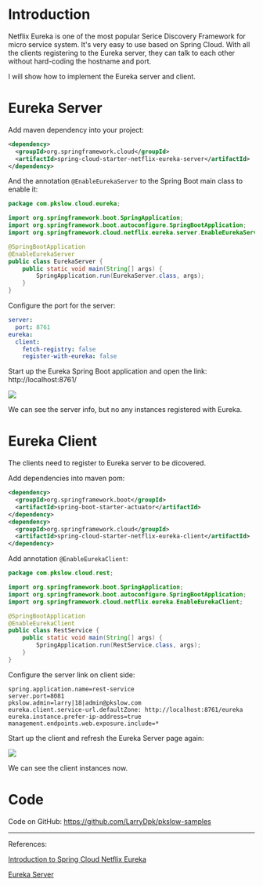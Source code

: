# Introduction

Netflix Eureka is one of the most popular Serice Discovery Framework for micro service system. It's very easy to use based on Spring Cloud. With all the clients registering to the Eureka server, they can talk to each other without hard-coding the hostname and port.



I will show how to implement the Eureka server and client.



# Eureka Server

Add maven dependency into your project:

```xml
<dependency>
  <groupId>org.springframework.cloud</groupId>
  <artifactId>spring-cloud-starter-netflix-eureka-server</artifactId>
</dependency>
```



And the annotation `@EnableEurekaServer` to the Spring Boot main class to enable it:

```java
package com.pkslow.cloud.eureka;

import org.springframework.boot.SpringApplication;
import org.springframework.boot.autoconfigure.SpringBootApplication;
import org.springframework.cloud.netflix.eureka.server.EnableEurekaServer;

@SpringBootApplication
@EnableEurekaServer
public class EurekaServer {
    public static void main(String[] args) {
        SpringApplication.run(EurekaServer.class, args);
    }
}
```



Configure the port for the server:

```yaml
server:
  port: 8761
eureka:
  client:
    fetch-registry: false
    register-with-eureka: false
```



Start up the Eureka Spring Boot application and open the link: http://localhost:8761/

![](https://pkslow.oss-cn-shenzhen.aliyuncs.com/images/2022/01/spring-cloud-eureka.server.png)



We can see the server info, but no any instances registered with Eureka.



# Eureka Client

The clients need to register to Eureka server to be dicovered.



Add dependencies into maven pom:

```xml
<dependency>
  <groupId>org.springframework.boot</groupId>
  <artifactId>spring-boot-starter-actuator</artifactId>
</dependency>
<dependency>
  <groupId>org.springframework.cloud</groupId>
  <artifactId>spring-cloud-starter-netflix-eureka-client</artifactId>
</dependency>
```



Add annotation `@EnableEurekaClient`:

```java
package com.pkslow.cloud.rest;

import org.springframework.boot.SpringApplication;
import org.springframework.boot.autoconfigure.SpringBootApplication;
import org.springframework.cloud.netflix.eureka.EnableEurekaClient;

@SpringBootApplication
@EnableEurekaClient
public class RestService {
    public static void main(String[] args) {
        SpringApplication.run(RestService.class, args);
    }
}
```



Configure the server link on client side:

```properties
spring.application.name=rest-service
server.port=8081
pkslow.admin=larry|18|admin@pkslow.com
eureka.client.service-url.defaultZone: http://localhost:8761/eureka
eureka.instance.prefer-ip-address=true
management.endpoints.web.exposure.include=*
```



Start up the client and refresh the Eureka Server page again:

![](https://pkslow.oss-cn-shenzhen.aliyuncs.com/images/2022/01/spring-cloud-eureka.server-with-clients.png)



We can see the client instances now.



# Code

Code on GitHub: https://github.com/LarryDpk/pkslow-samples



---

References:

[Introduction to Spring Cloud Netflix Eureka](https://www.baeldung.com/spring-cloud-netflix-eureka)

[Eureka Server](https://cloud.spring.io/spring-cloud-netflix/multi/multi_spring-cloud-eureka-server.html)



